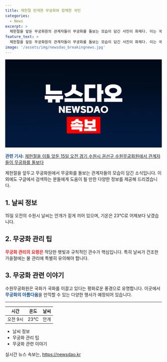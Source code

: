 ```yaml
---
title: 제헌절 만개한 무궁화와 함께한 국민
categories:
  - News
excerpt: >
  제헌절을 앞둔 무궁화원의 관계자들이 무궁화를 돌보는 모습이 담긴 사진이 화제다. 이는 국민들에게 제헌절을 기념하고 함께 한다는 의미를 전달하며, 눈길을 끌고 있다.
feature_text: >
  제헌절을 앞둔 무궁화원의 관계자들이 무궁화를 돌보는 모습이 담긴 사진이 화제다. 이는 국민들에게 제헌절을 기념하고 함께 한다는 의미를 전달하며, 눈길을 끌고 있다.
image: '/assets/img/newsdao_breakingnews.jpg'
---
```


<p><img src="/assets/img/newsdao_breakingnews.jpg" alt="koreaapp 속보" /></p>

<p><b><span style="color: #1a5490;">관련 기사:</span></b> <a href="https://www.news1.kr/articles/?4428018" target="_blank" rel="noopener">제헌절을 이틀 앞둔 15일 오전 경기 수원시 권선구 수원무궁화원에서 관계자들이 무궁화를 돌보다</a></p>

<p data-ke-size="size16">제헌절을 앞두고 무궁화원에서 무궁화를 돌보는 관계자들의 모습이 담긴 소식입니다. 이 외에도 구글에서 검색하는 분들에게 도움이 될 만한 다양한 정보를 제공해 드리겠습니다.</p>

<h2 data-ke-size="size26">1. 날씨 정보</h2>

<p data-ke-size="size16">15일 오전의 수원시 날씨는 안개가 짙게 끼어 있으며, 기온은 23℃로 어제보다 낮겠습니다.</p>

<h2 data-ke-size="size26">2. 무궁화 관리 팁</h2>

<p data-ke-size="size16"><b><span style="color: #ee2323;">무궁화 관리의 요령은</span></b> 적당한 햇빛과 규칙적인 관수가 핵심입니다. 특히 날씨가 건조한 가을철에는 물 관리에 특별히 유의해야 합니다.</p>

<h2 data-ke-size="size26">3. 무궁화 관련 이야기</h2>

<p data-ke-size="size16">수원무궁화원은 국화가 국화를 이끌고 있다는 평화로운 풍경으로 유명합니다. 이곳에서 <b><span style="color: #1a5490;">무궁화의 아름다움</span></b>을 만끽할 수 있는 다양한 행사가 예정되어 있습니다.</p>

<hr data-ke-size="size16">

<table>
    <thead>
        <tr>
            <th>시간</th>
            <th>온도</th>
            <th>날씨</th>
        </tr>
    </thead>
    <tbody>
        <tr>
            <td style="text-align: center;">오전 9시</td>
            <td style="text-align: center;">23℃</td>
            <td style="text-align: center;">안개</td>
        </tr>
    </tbody>
</table>

<ul>
    <li>날씨 정보</li>
    <li>무궁화 관리 팁</li>
    <li>무궁화 관련 이야기</li>
</ul>
실시간 뉴스 속보는, <a href="https://newsdao.kr" rel="dofollow">https://newsdao.kr</a>


